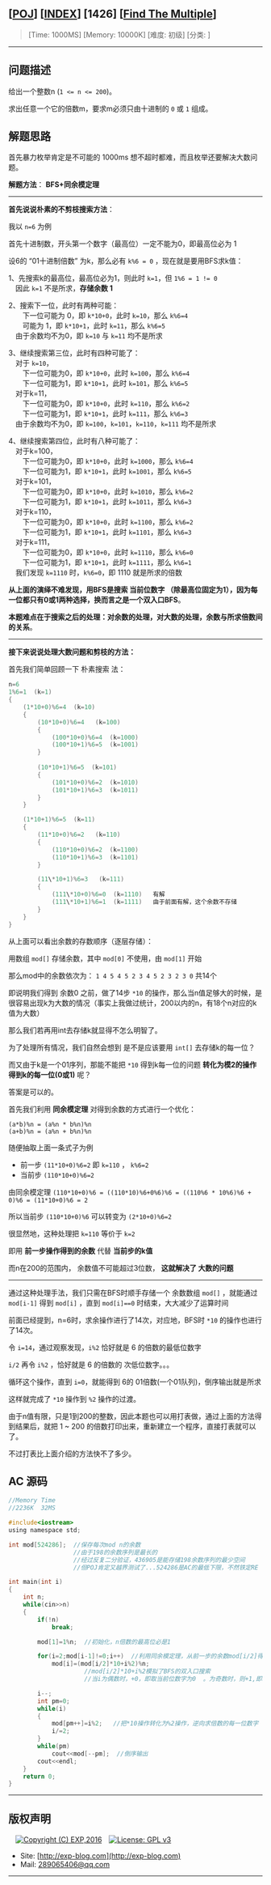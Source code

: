 ## [[POJ](http://poj.org/)] [[INDEX](https://github.com/lyy289065406/POJ-Solving-Reports)] [1426] [[Find The Multiple](http://poj.org/problem?id=1426)]

> [Time: 1000MS] [Memory: 10000K] [难度: 初级] [分类: ]

------

## 问题描述

给出一个整数n (`1 <= n <= 200`)。

求出任意一个它的倍数m，要求m必须只由十进制的 `0` 或 `1` 组成。


## 解题思路

首先暴力枚举肯定是不可能的 1000ms 想不超时都难，而且枚举还要解决大数问题。


**解题方法**： **BFS+同余模定理**

------

**首先说说朴素的不剪枝搜索方法**：

我以 `n=6` 为例

首先十进制数，开头第一个数字（最高位）一定不能为0，即最高位必为 1

设6的 “01十进制倍数” 为k，那么必有 `k%6 = 0` ，现在就是要用BFS求k值：

1、先搜索k的最高位，最高位必为1，则此时 `k=1`，但 `1%6 = 1 != 0`
<br/>　因此 `k=1` 不是所求，**存储余数 1**

2、搜索下一位，此时有两种可能：
<br/>　　下一位可能为 0，即 `k*10+0`，此时 `k=10`，那么 `k%6=4`
<br/>　　可能为 1，即 `k*10+1`，此时 `k=11`，那么 `k%6=5`
<br/>　由于余数均不为0，即 `k=10` 与 `k=11` 均不是所求

3、继续搜索第三位，此时有四种可能了：
<br/>　对于 `k=10`，
<br/>　　下一位可能为0，即 `k*10+0`，此时 `k=100`，那么 `k%6=4`
<br/>　　下一位可能为1，即 `k*10+1`，此时 `k=101`，那么 `k%6=5`
<br/>　对于k=11，
<br/>　　下一位可能为0，即 `k*10+0`，此时 `k=110`，那么 `k%6=2`
<br/>　　下一位可能为1，即 `k*10+1`，此时 `k=111`，那么 `k%6=3`
<br/>　由于余数均不为0，即 `k=100`，`k=101`，`k=110`，`k=111` 均不是所求

4、继续搜索第四位，此时有八种可能了：
<br/>　对于k=100，
<br/>　　下一位可能为0，即 `k*10+0`，此时 `k=1000`，那么 `k%6=4`
<br/>　　下一位可能为1，即 `k*10+1`，此时 `k=1001`，那么 `k%6=5`
<br/>　对于k=101，
<br/>　　下一位可能为0，即 `k*10+0`，此时 `k=1010`，那么 `k%6=2`
<br/>　　下一位可能为1，即 `k*10+1`，此时 `k=1011`，那么 `k%6=3`
<br/>　对于k=110，
<br/>　　下一位可能为0，即 `k*10+0`，此时 `k=1100`，那么 `k%6=2`
<br/>　　下一位可能为1，即 `k*10+1`，此时 `k=1101`，那么 `k%6=3`
<br/>　对于k=111，
<br/>　　下一位可能为0，即 `k*10+0`，此时 `k=1110`，那么 `k%6=0`
<br/>　　下一位可能为1，即 `k*10+1`，此时 `k=1111`，那么 `k%6=1`
<br/>　我们发现 `k=1110` 时，`k%6=0`，即 1110 就是所求的倍数

 
**从上面的演绎不难发现，用BFS是搜索 当前位数字 （除最高位固定为1），因为每一位都只有0或1两种选择，换而言之是一个双入口BFS**。

**本题难点在于搜索之后的处理：对余数的处理，对大数的处理，余数与所求倍数间的关系**。

------


**接下来说说处理大数问题和剪枝的方法：**


首先我们简单回顾一下 朴素搜索 法：

```c
n=6
1%6=1  (k=1)
{
    (1*10+0)%6=4  (k=10)
    {
        (10*10+0)%6=4   (k=100)
        {
            (100*10+0)%6=4  (k=1000)
            (100*10+1)%6=5  (k=1001)
        }
        
        (10*10+1)%6=5  (k=101)
        {
            (101*10+0)%6=2  (k=1010)
            (101*10+1)%6=3  (k=1011)
        }
    }

    (1*10+1)%6=5  (k=11)
    {
        (11*10+0)%6=2   (k=110)
        {
            (110*10+0)%6=2  (k=1100)
            (110*10+1)%6=3  (k=1101)
        }

        (11\*10+1)%6=3   (k=111)
        {
            (111\*10+0)%6=0  (k=1110)   有解
            (111\*10+1)%6=1  (k=1111)   由于前面有解，这个余数不存储
        }
    }
}
```

从上面可以看出余数的存数顺序（逐层存储）：

用数组 `mod[]` 存储余数，其中 `mod[0]` 不使用，由 `mod[1]` 开始

那么mod中的余数依次为： `1 4 5 4 5 2 3 4 5 2 3 2 3 0`  共14个

即说明我们得到 余数0 之前，做了14步 `*10` 的操作，那么当n值足够大的时候，是很容易出现k为大数的情况（事实上我做过统计，200以内的n，有18个n对应的k值为大数）

那么我们若再用int去存储k就显得不怎么明智了。

为了处理所有情况，我们自然会想到 是不是应该要用 `int[]` 去存储k的每一位？

而又由于k是一个01序列，那能不能把 `*10` 得到k每一位的问题 **转化为模2的操作得到k的每一位(0或1)** 呢？

答案是可以的。

首先我们利用 **同余模定理** 对得到余数的方式进行一个优化：

```
(a*b)%n = (a%n * b%n)%n
(a+b)%n = (a%n + b%n)%n
```

随便抽取上面一条式子为例

- 前一步 `(11*10+0)%6=2`  即 `k=110` ， `k%6=2`
- 当前步 `(110*10+0)%6=2`

由同余模定理  `(110*10+0)%6 = ((110*10)%6+0%6)%6 = ((110%6 * 10%6)%6 + 0)%6 = (11*10+0)%6 = 2`

所以当前步 `(110*10+0)%6` 可以转变为  `(2*10+0)%6=2`

很显然地，这种处理把 `k=110` 等价于 `k=2`

即用 **前一步操作得到的余数** 代替 **当前步的k值**

而n在200的范围内， 余数值不可能超过3位数， **这就解决了 大数的问题**


------


通过这种处理手法，我们只需在BFS时顺手存储一个 余数数组 `mod[]` ，就能通过 `mod[i-1]` 得到 `mod[i]`  ，直到 `mod[i]==0` 时结束，大大减少了运算时间

 
前面已经提到，n=6时，求余操作进行了14次，对应地，BFS时 `*10` 的操作也进行了14次。

令 `i=14`，通过观察发现，`i%2` 恰好就是 6 的倍数的最低位数字

`i/2`  再令 `i%2` ，恰好就是 6 的倍数的 次低位数字。。。

循环这个操作，直到 `i=0`，就能得到 6的 01倍数(一个01队列)，倒序输出就是所求

这样就完成了 `*10` 操作到 `%2` 操作的过渡。


由于n值有限，只是1到200的整数，因此本题也可以用打表做，通过上面的方法得到结果后，就把 1 ~ 200 的倍数打印出来，重新建立一个程序，直接打表就可以了。

不过打表比上面介绍的方法快不了多少。


## AC 源码


```c
//Memory Time
//2236K  32MS 

#include<iostream>
using namespace std;

int mod[524286];  //保存每次mod n的余数
                  //由于198的余数序列是最长的
                  //经过反复二分验证，436905是能存储198余数序列的最少空间
                  //但POJ肯定又越界测试了...524286是AC的最低下限，不然铁定RE

int main(int i)
{
	int n;
	while(cin>>n)
	{
		if(!n)
			break;

		mod[1]=1%n;  //初始化，n倍数的最高位必是1

		for(i=2;mod[i-1]!=0;i++)  //利用同余模定理，从前一步的余数mod[i/2]得到下一步的余数mod[i]
			mod[i]=(mod[i/2]*10+i%2)%n;
		             //mod[i/2]*10+i%2模拟了BFS的双入口搜索
		             //当i为偶数时，+0，即取当前位数字为0  。为奇数时，则+1,即取当前位数字为1

		i--;
		int pm=0;
		while(i)
		{
			mod[pm++]=i%2;   //把*10操作转化为%2操作，逆向求倍数的每一位数字
			i/=2;
		}
		while(pm)
			cout<<mod[--pm];  //倒序输出
		cout<<endl;
	}
	return 0;
}
```

------

## 版权声明

　[![Copyright (C) EXP,2016](https://img.shields.io/badge/Copyright%20(C)-EXP%202016-blue.svg)](http://exp-blog.com)　[![License: GPL v3](https://img.shields.io/badge/License-GPL%20v3-blue.svg)](https://www.gnu.org/licenses/gpl-3.0)
  

- Site: [http://exp-blog.com](http://exp-blog.com) 
- Mail: <a href="mailto:289065406@qq.com?subject=[EXP's Github]%20Your%20Question%20（请写下您的疑问）&amp;body=What%20can%20I%20help%20you?%20（需要我提供什么帮助吗？）">289065406@qq.com</a>


------
